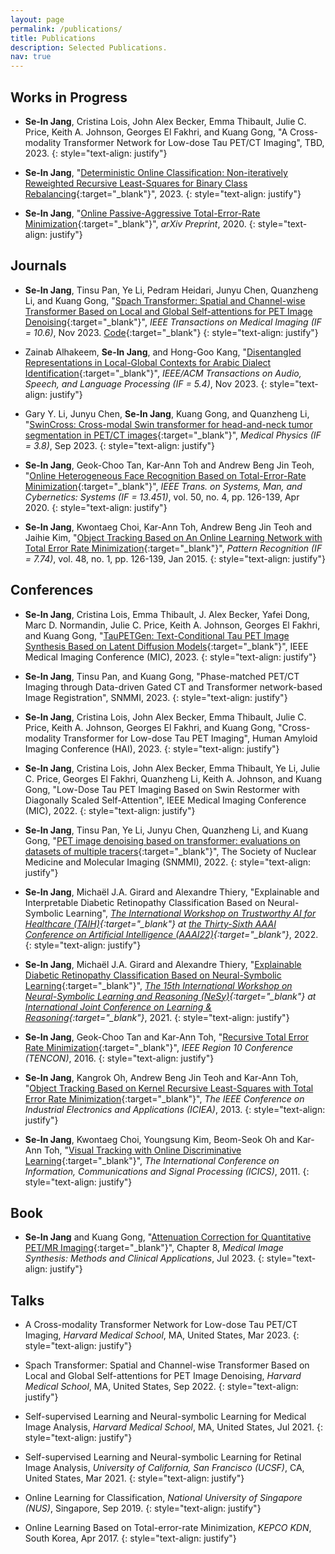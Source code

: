 ```yaml
---
layout: page
permalink: /publications/
title: Publications
description: Selected Publications.
nav: true
---
```




## Works in Progress
- **Se-In Jang**, Cristina Lois, John Alex Becker, Emma Thibault, Julie C. Price, Keith A. Johnson, Georges El Fakhri, and Kuang Gong, "A Cross-modality Transformer Network for Low-dose Tau PET/CT Imaging", TBD, 2023. 
{: style="text-align: justify"}

- **Se-In Jang**, "[Deterministic Online Classification: Non-iteratively Reweighted Recursive Least-Squares for Binary Class Rebalancing](https://arxiv.org/abs/2301.09230){:target="_blank"}", 2023.
{: style="text-align: justify"}

- **Se-In Jang**, "[Online Passive-Aggressive Total-Error-Rate Minimization](https://arxiv.org/abs/2002.01771){:target="_blank"}", *arXiv Preprint*, 2020.
{: style="text-align: justify"}


## Journals
- **Se-In Jang**, Tinsu Pan, Ye Li, Pedram Heidari, Junyu Chen, Quanzheng Li, and Kuang Gong, "[Spach Transformer: Spatial and Channel-wise Transformer Based on Local and Global Self-attentions for PET Image Denoising](https://ieeexplore.ieee.org/document/10327759){:target="_blank"}", *IEEE Transactions on Medical Imaging (IF = 10.6)*, Nov 2023. [Code](https://github.com/sijang/SpachTransformer){:target="_blank"}
{: style="text-align: justify"}

- Zainab Alhakeem, **Se-In Jang**, and Hong-Goo Kang, "[Disentangled Representations in Local-Global Contexts for Arabic Dialect Identification](https://TBD){:target="_blank"}", *IEEE/ACM Transactions on Audio, Speech, and Language Processing (IF = 5.4)*, Nov 2023. 
{: style="text-align: justify"}

- Gary Y. Li, Junyu Chen, **Se-In Jang**, Kuang Gong, and Quanzheng Li, "[SwinCross: Cross-modal Swin transformer for head-and-neck tumor segmentation in PET/CT images](https://aapm.onlinelibrary.wiley.com/doi/abs/10.1002/mp.16703){:target="_blank"}", *Medical Physics (IF = 3.8)*, Sep 2023. 
{: style="text-align: justify"}

- **Se-In Jang**, Geok-Choo Tan, Kar-Ann Toh and Andrew Beng Jin Teoh, "[Online Heterogeneous Face Recognition Based on Total-Error-Rate Minimization](https://doi.org/10.1109/TSMC.2017.2724761){:target="_blank"}", *IEEE Trans. on Systems, Man, and Cybernetics: Systems (IF = 13.451)*, vol. 50, no. 4, pp. 126-139, Apr 2020. 
{: style="text-align: justify"}

- **Se-In Jang**, Kwontaeg Choi, Kar-Ann Toh, Andrew Beng Jin Teoh and Jaihie Kim, "[Object Tracking Based on An Online Learning Network with Total Error Rate Minimization](https://doi.org/10.1016/j.patcog.2014.07.020){:target="_blank"}", *Pattern Recognition (IF = 7.74)*, vol. 48, no. 1, pp. 126-139, Jan 2015.
{: style="text-align: justify"}


## Conferences
- **Se-In Jang**, Cristina Lois, Emma Thibault, J. Alex Becker, Yafei Dong, Marc D. Normandin, Julie C. Price, Keith A. Johnson, Georges El Fakhri, and Kuang Gong, "[TauPETGen: Text-Conditional Tau PET Image Synthesis Based on Latent Diffusion Models](https://arxiv.org/abs/2306.11984){:target="_blank"}", IEEE Medical Imaging Conference (MIC), 2023. 
{: style="text-align: justify"}

- **Se-In Jang**, Tinsu Pan, and Kuang Gong, "Phase-matched PET/CT Imaging through Data-driven Gated CT and Transformer network-based Image Registration", SNMMI, 2023. 
{: style="text-align: justify"}

- **Se-In Jang**, Cristina Lois, John Alex Becker, Emma Thibault, Julie C. Price, Keith A. Johnson, Georges El Fakhri, and Kuang Gong, "Cross-modality Transformer for Low-dose Tau PET Imaging", Human Amyloid Imaging Conference (HAI), 2023. 
{: style="text-align: justify"}

- **Se-In Jang**, Cristina Lois, John Alex Becker, Emma Thibault, Ye Li, Julie C. Price, Georges El Fakhri, Quanzheng Li, Keith A. Johnson, and Kuang Gong, "Low-Dose Tau PET Imaging Based on Swin Restormer with Diagonally Scaled Self-Attention", IEEE Medical Imaging Conference (MIC), 2022. 
{: style="text-align: justify"}

- **Se-In Jang**, Tinsu Pan, Ye Li, Junyu Chen, Quanzheng Li, and Kuang Gong, "[PET image denoising based on transformer: evaluations on datasets of multiple tracers](https://jnm.snmjournals.org/content/63/supplement_2/2257){:target="_blank"}", The Society of Nuclear Medicine and Molecular Imaging (SNMMI), 2022. 
{: style="text-align: justify"}

- **Se-In Jang**, Michaël J.A. Girard and Alexandre Thiery, "Explainable and Interpretable Diabetic Retinopathy Classification Based on Neural-Symbolic Learning", *[The International Workshop on Trustworthy AI for Healthcare (TAIH)](https://taih21.github.io/){:target="_blank"} at [the Thirty-Sixth AAAI Conference on Artificial Intelligence (AAAI22)](https://aaai.org/Conferences/AAAI-22/){:target="_blank"}*, 2022. 
{: style="text-align: justify"}


- **Se-In Jang**, Michaël J.A. Girard and Alexandre Thiery, "[Explainable Diabetic Retinopathy Classification Based on Neural-Symbolic Learning](http://ceur-ws.org/Vol-2986/paper8.pdf){:target="_blank"}", *[The 15th International Workshop on Neural-Symbolic Learning and Reasoning (NeSy)](https://sites.google.com/view/nesy20/home){:target="_blank"} at [International Joint Conference on Learning & Reasoning](http://lr2020.iit.demokritos.gr/){:target="_blank"}*, 2021. <!--   ([poster](http://lr2020.iit.demokritos.gr/posters/35.pdf){:target="_blank"}) -->
{: style="text-align: justify"}

- **Se-In Jang**, Geok-Choo Tan and Kar-Ann Toh, "[Recursive Total Error Rate Minimization](https://doi.org/10.1109/TENCON.2016.7847954){:target="_blank"}", *IEEE Region 10 Conference (TENCON)*, 2016.
{: style="text-align: justify"}

- **Se-In Jang**, Kangrok Oh, Andrew Beng Jin Teoh and Kar-Ann Toh, "[Object Tracking Based on Kernel Recursive Least-Squares with Total Error Rate Minimization](https://doi.org/10.1109/ICIEA.2013.6566588){:target="_blank"}", *The IEEE Conference on Industrial Electronics and Applications (ICIEA)*, 2013.
{: style="text-align: justify"}

- **Se-In Jang**, Kwontaeg Choi, Youngsung Kim, Beom-Seok Oh and Kar-Ann Toh, "[Visual Tracking with Online Discriminative Learning](https://doi.org/10.1109/ICICS.2011.6173536){:target="_blank"}", *The International Conference on Information, Communications and Signal Processing (ICICS)*, 2011.
{: style="text-align: justify"}



## Book
- **Se-In Jang** and Kuang Gong, "[Attenuation Correction for Quantitative PET/MR Imaging](https://books.google.com/books?hl=en&lr=&id=lofAEAAAQBAJ&oi=fnd&pg=PT182&dq=info:aScdgzVwG_8J:scholar.google.com&ots=ZWUuJYbbjs&sig=T_TE-3lTBgYhTDF30x5Q0d-NFXI#v=onepage&q&f=false){:target="_blank"}", Chapter 8, *Medical Image Synthesis: Methods and Clinical Applications*, Jul 2023. 
{: style="text-align: justify"}


## Talks
- A Cross-modality Transformer Network for Low-dose Tau PET/CT Imaging, *Harvard Medical School*, MA, United States, Mar 2023.
{: style="text-align: justify"}

- Spach Transformer: Spatial and Channel-wise Transformer Based on Local and Global Self-attentions for PET Image Denoising, *Harvard Medical School*, MA, United States, Sep 2022.
{: style="text-align: justify"}

- Self-supervised Learning and Neural-symbolic Learning for Medical Image Analysis, *Harvard Medical School*, MA, United States, Jul 2021.
{: style="text-align: justify"}

- Self-supervised Learning and Neural-symbolic Learning for Retinal Image Analysis, *University of California, San Francisco (UCSF)*, CA, United States, Mar 2021.
{: style="text-align: justify"}

- Online Learning for Classification, *National University of Singapore (NUS)*, Singapore, Sep 2019.
{: style="text-align: justify"}

- Online Learning Based on Total-error-rate Minimization, *KEPCO KDN*, South Korea, Apr 2017.
{: style="text-align: justify"}
